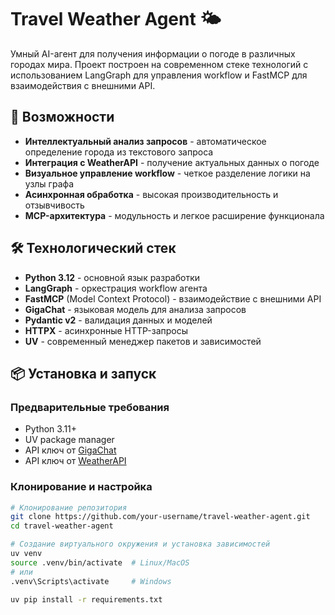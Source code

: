 # Travel Weather Agent 🌤️

Умный AI-агент для получения информации о погоде в различных городах мира. Проект построен на современном стеке технологий с использованием LangGraph для управления workflow и FastMCP для взаимодействия с внешними API.

## 🚀 Возможности

- **Интеллектуальный анализ запросов** - автоматическое определение города из текстового запроса
- **Интеграция с WeatherAPI** - получение актуальных данных о погоде
- **Визуальное управление workflow** - четкое разделение логики на узлы графа
- **Асинхронная обработка** - высокая производительность и отзывчивость
- **MCP-архитектура** - модульность и легкое расширение функционала

## 🛠️ Технологический стек

- **Python 3.12** - основной язык разработки
- **LangGraph** - оркестрация workflow агента
- **FastMCP** (Model Context Protocol) - взаимодействие с внешними API
- **GigaChat** - языковая модель для анализа запросов
- **Pydantic v2** - валидация данных и моделей
- **HTTPX** - асинхронные HTTP-запросы
- **UV** - современный менеджер пакетов и зависимостей

## 📦 Установка и запуск

### Предварительные требования

- Python 3.11+
- UV package manager
- API ключ от [GigaChat](https://developers.sber.ru/studio/login)
- API ключ от [WeatherAPI](https://www.weatherapi.com/)

### Клонирование и настройка

```bash
# Клонирование репозитория
git clone https://github.com/your-username/travel-weather-agent.git
cd travel-weather-agent

# Создание виртуального окружения и установка зависимостей
uv venv
source .venv/bin/activate  # Linux/MacOS
# или
.venv\Scripts\activate     # Windows

uv pip install -r requirements.txt

